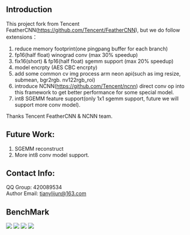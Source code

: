 ## Introduction

This project fork from Tencent FeatherCNN(https://github.com/Tencent/FeatherCNN), but we do follow extensions：
1. reduce memory footprint(one pingpang buffer for each branch)
2. fp16(half float) winograd conv (max 30% speedup)
3. fix16(short) & fp16(half float) sgemm support (max 20% speedup)
4. model encrpty (AES CBC encrpty)
5. add some common cv img process arm neon api(such as img resize, submean, bgr2rgb. nv122rgb_roi)
6. introduce NCNN(https://github.com/Tencent/ncnn) direct conv op into this framework to get better performance for some special model.
7. int8 SGEMM feature support(only 1x1 sgemm support, future we will support more conv model).

Thanks Tencent FeatherCNN & NCNN team.

## Future Work:
1. SGEMM reconstruct
2. More int8 conv model support.

## Contact Info:
QQ Group: 420089534<br>
Author Email: tianylijun@163.com<br>

## BenchMark
<img src="https://raw.githubusercontent.com/tianylijun/FeatherCNNEx/master/benchmark/squeeze_resnet18.jpeg">
<img src="https://raw.githubusercontent.com/tianylijun/FeatherCNNEx/master/benchmark/mobile.jpeg">
<img src="https://raw.githubusercontent.com/tianylijun/FeatherCNNEx/master/benchmark/isnet.jpeg">
<img src="https://raw.githubusercontent.com/tianylijun/FeatherCNNEx/master/benchmark/mtcnn.jpeg">
